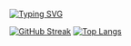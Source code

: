 [![Typing SVG](https://readme-typing-svg.demolab.com?font=PT+Serif&size=32&pause=1000&color=000000&center=true&vCenter=true&width=900&lines=Hi)](https://git.io/typing-svg)



[![GitHub Streak](https://streak-stats.demolab.com?user=ethan528&hide_border=true)](https://git.io/streak-stats)
[![Top Langs](https://github-readme-stats.vercel.app/api/top-langs/?username=ethan528&hide_progress=true)](https://github.com/ethan528/github-readme-stats)
